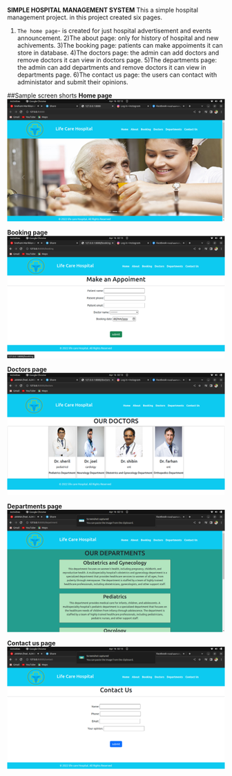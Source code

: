 
**SIMPLE HOSPITAL MANAGEMENT SYSTEM**
  This a simple hospital management project. in this project created six pages.
  1. `The home page`- is created for just hospital advertisement and events announcement.
  2)The about page: only for history of hospital and new achivements.
  3)The booking page: patients can make appoiments it can store in database.
  4)The doctors page: the admin can add doctors and remove doctors it can view in doctors page.
  5)The departments page: the admin can add departments and remove doctors it can view in departments page.
  6)The contact us page: the users can contact with administator and submit their opinions.

##Sample screen shorts
**Home page**
![home page](screen_shorts/home_page.png)

**Booking page**
![booking page](screen_shorts/appoiment_page.png)

**Doctors page**
![doctors page](screen_shorts/doctors_page.png)

**Departments page**
![departments page](screen_shorts/departments_page.png)

**Contact us page**
![contact us](screen_shorts/contactus_page.png)

